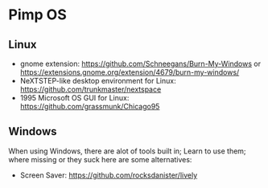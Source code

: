 # Pimp OS

## Linux

- gnome extension: <https://github.com/Schneegans/Burn-My-Windows> or <https://extensions.gnome.org/extension/4679/burn-my-windows/>
- NeXTSTEP-like desktop environment for Linux: <https://github.com/trunkmaster/nextspace>
- 1995 Microsoft OS GUI for Linux: <https://github.com/grassmunk/Chicago95>

## Windows

When using Windows, there are alot of tools built in; Learn to use them; where missing or they suck here are some alternatives:

- Screen Saver: <https://github.com/rocksdanister/lively>
